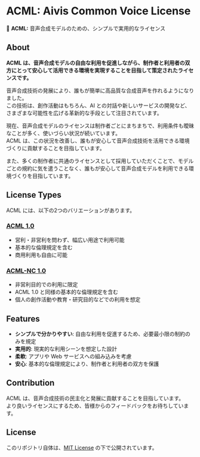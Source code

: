 
# ACML: Aivis Common Voice License

💠 **ACML:** 音声合成モデルのための、シンプルで実用的なライセンス

## About

**ACML は、音声合成モデルの自由な利用を促進しながら、制作者と利用者の双方にとって安心して活用できる環境を実現することを目指して策定されたライセンスです。**

音声合成技術の発展により、誰もが簡単に高品質な合成音声を作れるようになりました。  
この技術は、創作活動はもちろん、AI との対話や新しいサービスの開発など、さまざまな可能性を広げる革新的な手段として注目されています。

現在、音声合成モデルのライセンスは制作者ごとにまちまちで、利用条件も曖昧なことが多く、使いづらい状況が続いています。  
ACML は、この状況を改善し、誰もが安心して音声合成技術を活用できる環境づくりに貢献することを目指しています。

また、多くの制作者に共通のライセンスとして採用していただくことで、モデルごとの規約に気を遣うことなく、誰もが安心して音声合成モデルを利用できる環境づくりを目指しています。

## License Types

ACML には、以下の2つのバリエーションがあります。

### [ACML 1.0](ACML-1.0.md)
- 営利・非営利を問わず、幅広い用途で利用可能
- 基本的な倫理規定を含む
- 商用利用も自由に可能

### [ACML-NC 1.0](ACML-NC-1.0.md)
- 非営利目的での利用に限定
- ACML 1.0 と同様の基本的な倫理規定を含む
- 個人の創作活動や教育・研究目的などでの利用を想定

## Features

- **シンプルで分かりやすい**: 自由な利用を促進するため、必要最小限の制約のみを規定
- **実用的**: 現実的な利用シーンを想定した設計
- **柔軟**: アプリや Web サービスへの組み込みを考慮
- **安心**: 基本的な倫理規定により、制作者と利用者の双方を保護

## Contribution

ACML は、音声合成技術の民主化と発展に貢献することを目指しています。  
より良いライセンスにするため、皆様からのフィードバックをお待ちしています。

## License

このリポジトリ自体は、[MIT License](License.txt) の下で公開されています。
